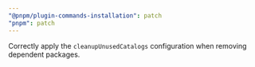 ```yaml
---
"@pnpm/plugin-commands-installation": patch
"pnpm": patch
---
```


Correctly apply the `cleanupUnusedCatalogs` configuration when removing dependent packages.
